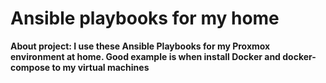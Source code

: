 # Ansible playbooks for my home
**About project: I use these Ansible Playbooks for my Proxmox environment at home. Good example is when  install Docker and docker-compose to my virtual machines**